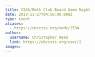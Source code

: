 ```yaml
---
title: CSSS/Math Club Board Game Night 
date: 2013-11-27T04:56:00.000Z
type: event
aliases:
  - https://ubccsss.org/node/1534
author:
  username: Christopher Head
  link: https://ubccsss.org/user/2
images:
---
```


